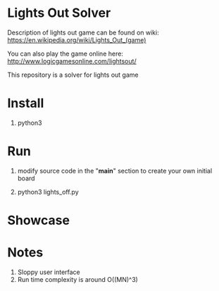 # Lights Out Solver
Description of lights out game can be found on wiki: https://en.wikipedia.org/wiki/Lights_Out_(game)

You can also play the game online here: http://www.logicgamesonline.com/lightsout/

This repository is a solver for lights out game

# Install
  1. python3
# Run
  1. modify source code in the "__main__" section to create your own initial board
  
  2. python3 lights_off.py
# Showcase


# Notes
1. Sloppy user interface
2. Run time complexity is around O((MN)^3)
